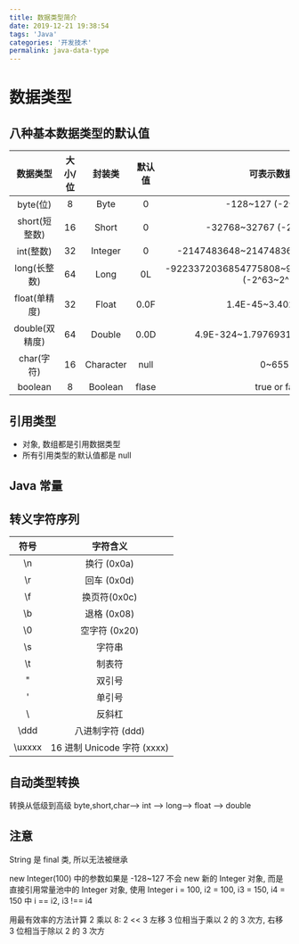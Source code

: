 ```yaml
---
title: 数据类型简介
date: 2019-12-21 19:38:54
tags: 'Java'
categories: '开发技术'
permalink: java-data-type
---
```


# 数据类型

## 八种基本数据类型的默认值

|    数据类型    | 大小/位 |  封装类   | 默认值 |                      可表示数据范围                      |
| :------------: | :-----: | :-------: | :----: | :------------------------------------------------------: |
|    byte(位)    |    8    |   Byte    |   0    |                  -128~127 (-2^7~2^7-1)                   |
| short(短整数)  |   16    |   Short   |   0    |              -32768~32767 (-2^15~2^15 - 1)               |
|   int(整数)    |   32    |  Integer  |   0    |         -2147483648~2147483647 (-2^31~2^31 - 1)          |
|  long(长整数)  |   64    |   Long    |   0L   | -9223372036854775808~9223372036854775807 (-2^63~2^63 -1) |
| float(单精度)  |   32    |   Float   |  0.0F  |                   1.4E-45~3.4028235E38                   |
| double(双精度) |   64    |  Double   |  0.0D  |             4.9E-324~1.7976931348623157E308              |
|   char(字符)   |   16    | Character |  null  |                         0~65535                          |
|    boolean     |    8    |  Boolean  | flase  |                      true or false                       |

## 引用类型

- 对象, 数组都是引用数据类型
- 所有引用类型的默认值都是 null

<!-- more -->

## Java 常量

## 转义字符序列

|  符号  |          字符含义           |
| :----: | :-------------------------: |
|   \n   |         换行 (0x0a)         |
|   \r   |         回车 (0x0d)         |
|   \f   |        换页符(0x0c)         |
|   \b   |         退格 (0x08)         |
|   \0   |        空字符 (0x20)        |
|   \s   |           字符串            |
|   \t   |           制表符            |
|   \"   |           双引号            |
|   \'   |           单引号            |
|   \\   |           反斜杠            |
|  \ddd  |      八进制字符 (ddd)       |
| \uxxxx | 16 进制 Unicode 字符 (xxxx) |

## 自动类型转换

转换从低级到高级 byte,short,char—> int —> long—> float —> double

## 注意

String 是 final 类, 所以无法被继承

new Integer(100) 中的参数如果是 -128~127 不会 new 新的 Integer 对象, 而是直接引用常量池中的 Integer 对象, 使用 Integer i = 100, i2 = 100, i3 = 150, i4 = 150 中 i == i2, i3 !== i4

用最有效率的方法计算 2 乘以 8: 2 << 3 左移 3 位相当于乘以 2 的 3 次方, 右移 3 位相当于除以 2 的 3 次方

